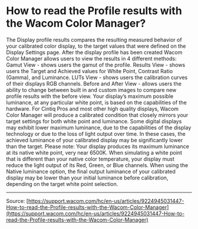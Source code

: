 # How to read the Profile results with the Wacom Color Manager?

The Display profile results compares the resulting measured behavior of your calibrated color display, to the target values that were defined on the Display Settings page. After the display profile has been created Wacom Color Manager allows users to view the results in 4 different methods: Gamut View - shows users the gamut of the profile. Results View - shows users the Target and Achieved values for White Point, Contrast Ratio (Gamma), and Luminance. LUTs View - shows users the calibration curves of their displays RGB channels. Before and After View - allows users the ability to change between built in and custom images to compare new profile results with the before view. Your display’s maximum possible luminance, at any particular white point, is based on the capabilities of the hardware. For Cintiq Pros and most other high quality displays, Wacom Color Manager will produce a calibrated condition that closely mirrors your target settings for both white point and luminance. Some digital displays may exhibit lower maximum luminance, due to the capabilities of the display technology or due to the loss of light output over time. In these cases, the achieved luminance of your calibrated display may be significantly lower than the target. Please note: Your display produces its maximum luminance at its native white point, very near 6500K. When simulating a white point that is different than your native color temperature, your display must reduce the light output of its Red, Green, or Blue channels. When using the Native luminance option, the final output luminance of your calibrated display may be lower than your initial luminance before calibration, depending on the target white point selection.

---
Source: [https://support.wacom.com/hc/en-us/articles/9224945031447-How-to-read-the-Profile-results-with-the-Wacom-Color-Manager](https://support.wacom.com/hc/en-us/articles/9224945031447-How-to-read-the-Profile-results-with-the-Wacom-Color-Manager)
